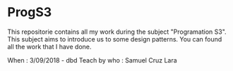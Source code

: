 # ProgS3

This repositorie contains all my work during the subject "Programation S3". This subject aims to introduce us to some design patterns. You can found all the work that I have done.

When : 3/09/2018 - dbd
Teach by who : Samuel Cruz Lara